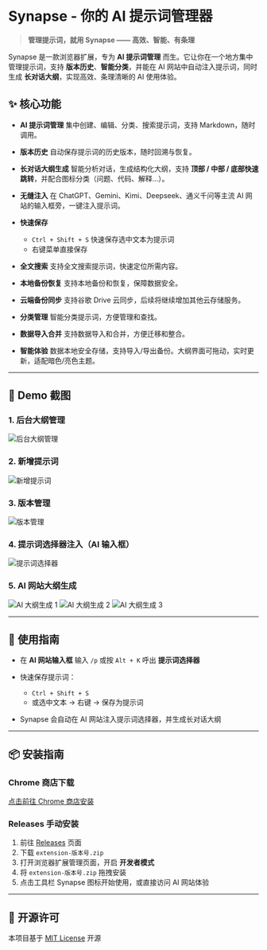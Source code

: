 # Synapse - 你的 AI 提示词管理器

> **管理提示词，就用 Synapse —— 高效、智能、有条理**

Synapse 是一款浏览器扩展，专为 **AI 提示词管理** 而生。它让你在一个地方集中管理提示词，支持 **版本历史**、**智能分类**，并能在 AI 网站中自动注入提示词，同时生成 **长对话大纲**，实现高效、条理清晰的 AI 使用体验。

## ✨ 核心功能

* **AI 提示词管理**
  集中创建、编辑、分类、搜索提示词，支持 Markdown，随时调用。

* **版本历史**
  自动保存提示词的历史版本，随时回溯与恢复。

* **长对话大纲生成**
  智能分析对话，生成结构化大纲，支持 **顶部 / 中部 / 底部快速跳转**，并配合图标分类（问题、代码、解释…）。

* **无缝注入**
  在 ChatGPT、Gemini、Kimi、Deepseek、通义千问等主流 AI 网站的输入框旁，一键注入提示词。

* **快速保存**

  * `Ctrl + Shift + S` 快速保存选中文本为提示词
  * 右键菜单直接保存

* **全文搜索**
  支持全文搜索提示词，快速定位所需内容。

* **本地备份恢复**
  支持本地备份和恢复，保障数据安全。

* **云端备份同步**
  支持谷歌 Drive 云同步，后续将继续增加其他云存储服务。

* **分类管理**
  智能分类提示词，方便管理和查找。

* **数据导入合并**
  支持数据导入和合并，方便迁移和整合。

* **智能体验**
  数据本地安全存储，支持导入/导出备份。大纲界面可拖动，实时更新，适配暗色/亮色主题。

---

## 📸 Demo 截图

### 1. 后台大纲管理

![后台大纲管理](./demo/1.png)

### 2. 新增提示词

![新增提示词](./demo/2.png)

### 3. 版本管理

![版本管理](./demo/3.png)

### 4. 提示词选择器注入（AI 输入框）

![提示词选择器](./demo/4.png)

### 5. AI 网站大纲生成

![AI 大纲生成 1](./demo/5.png)
![AI 大纲生成 2](./demo/6.png)
![AI 大纲生成 3](./demo/7.png)

---

## 🚀 使用指南

* 在 **AI 网站输入框** 输入 `/p` 或按 `Alt + K` 呼出 **提示词选择器**
* 快速保存提示词：

  * `Ctrl + Shift + S`
  * 或选中文本 → 右键 → 保存为提示词
* Synapse 会自动在 AI 网站注入提示词选择器，并生成长对话大纲

---

## 📦 安装指南

### Chrome 商店下载
[点击前往 Chrome 商店安装](https://chromewebstore.google.com/detail/synapse/mdnfmfgnnbeodhpfnkeobmhifodhhjcj?authuser=0&hl=zh-CN)

### Releases 手动安装
1. 前往 [Releases](https://github.com/your-repo/synapse/releases) 页面
2. 下载 `extension-版本号.zip`
3. 打开浏览器扩展管理页面，开启 **开发者模式**
4. 将 `extension-版本号.zip` 拖拽安装
5. 点击工具栏 Synapse 图标开始使用，或直接访问 AI 网站体验

---

## 📜 开源许可

本项目基于 [MIT License](./LICENSE) 开源
